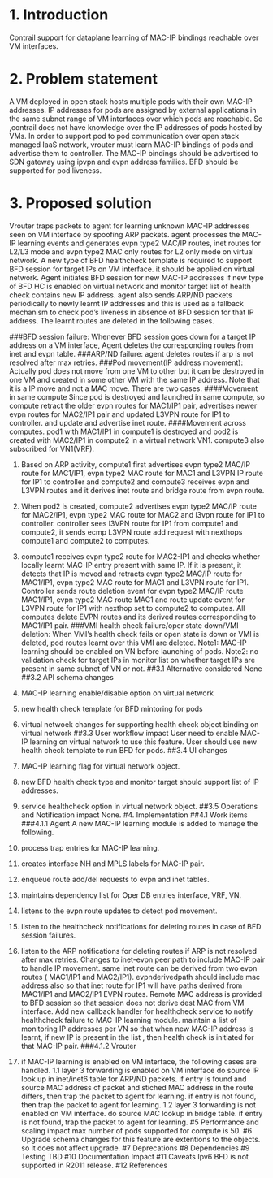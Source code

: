 # 1. Introduction
Contrail support for dataplane learning of MAC-IP bindings reachable over
VM interfaces.
# 2. Problem statement
A VM deployed in open stack hosts multiple pods with their own MAC-IP addresses.
IP addresses for pods are assigned by external applications in the same subnet
range of VM interfaces over which pods are reachable. So ,contrail  does not
have knowledge over the IP addresses of pods hosted by VMs. In order to support
pod to pod communication over open stack managed IaaS network, vrouter  must
learn MAC-IP bindings of pods and advertise them to controller.
The MAC-IP bindings should be advertised to SDN gateway using ipvpn and evpn
address families.
BFD should be supported for pod liveness.
# 3. Proposed solution
Vrouter traps packets to agent for learning unknown MAC-IP addresses
seen on VM interface by spoofing ARP packets. agent processes the MAC-IP
learning events and generates evpn type2 MAC/IP routes, inet routes for
L2/L3 mode and evpn type2 MAC  only routes for L2 only mode on virtual network.
A new type of BFD healthcheck template is required to support BFD session for
target IPs on VM interface. it should be applied on virtual network.
Agent initiates BFD session for new MAC-IP addresses if new type of BFD HC is
enabled on virtual network and monitor target list of health check contains
new IP address.
agent also sends ARP/ND packets periodically to newly learnt IP addresses and
this is used as a fallback mechanism to check pod’s liveness in absence of
BFD session for that IP address.
The learnt routes are deleted in the following cases.

###BFD session failure:
Whenever BFD session goes down for a target IP address on a VM interface,
Agent deletes the corresponding routes from inet and evpn table.
###ARP/ND failure:
agent deletes routes if arp is not resolved after max retries.
###Pod movement(IP address movement):
Actually pod does not move from one VM to other but it can be destroyed in one
VM and created in some other VM with the same IP address. Note that it is a
IP move and not a MAC move. There are two  cases.
####Movement in same compute
Since pod is destroyed and launched in same compute, so compute retract the
older evpn routes for  MAC1/IP1 pair, advertises newer evpn routes for
MAC2/IP1 pair and updated L3VPN route for IP1 to controller.
and update and advertise inet route.
####Movement across computes.
pod1 with MAC1/IP1 in compute1 is destroyed and pod2 is created with
MAC2/IP1 in compute2 in a virtual network VN1. compute3 also subscribed for
VN1(VRF).
1. Based on ARP activity, compute1 first advertises evpn type2 MAC/IP route for
MAC1/IP1, evpn type2 MAC route for MAC1 and L3VPN IP route for IP1 to controller
and compute2 and compute3 receives evpn and L3VPN routes and it derives inet route
and bridge route from evpn route.
2. When pod2 is created, compute2 advertises evpn type2 MAC/IP route for MAC2/IP1,
evpn type2 MAC route for MAC2 and l3vpn route for IP1 to controller.
controller sees l3VPN route for IP1 from compute1 and compute2, it sends ecmp
L3VPN route add request with nexthops compute1 and compute2  to computes.
3. compute1 receives evpn type2 route for MAC2-IP1 and checks whether locally
learnt MAC-IP entry present with same IP. If it is present, it detects that IP
is moved and retracts evpn type2 MAC/IP route for  MAC1/IP1, evpn type2
MAC route for MAC1 and L3VPN route for IP1. Controller sends route deletion
event for evpn type2 MAC/IP route MAC1/IP1, evpn type2 MAC route MAC1 and
route update event for L3VPN route for IP1 with nexthop set to compute2 to
computes. All computes delete EVPN routes and its derived routes corresponding
to MAC1/IP1 pair.
###VMI health check failure/oper state down/VMI deletion:
When VMI’s health check fails or open state is down or VMI is deleted,
pod routes learnt over this VMI are deleted.
Note1: MAC-IP learning should be enabled on VN before launching of pods.
Note2: no validation check for target IPs in monitor list on whether target IPs
are present in same subnet of VN or not.
##3.1 Alternative considered
None
##3.2 API schema changes

1. MAC-IP learning enable/disable option on virtual network
2. new health check template for BFD mintoring for pods
3. virtual netwoek changes for supporting health check object binding on
   virtual network
##3.3 User workflow impact
User need to enable MAC-IP learning on virtual network to use this feature.
User should use new health check template to run BFD for pods.
##3.4 UI changes
1. MAC-IP learning flag for virtual network object.
2. new BFD health check type and monitor target should support list of
    IP addresses.
3. service healthcheck option in virtual network object.
##3.5 Operations and Notification impact
None.
#4. Implementation
##4.1 Work items
###4.1.1 Agent
A new MAC-IP learning module is added to manage the following.
1. process trap entries for MAC-IP learning.
2. creates interface NH and MPLS labels for MAC-IP pair.
2. enqueue route add/del requests to evpn and inet tables.
3. maintains dependency list for Oper DB entries interface, VRF, VN.
4. listens to the evpn route updates to detect pod movement.
5. listen to the healthcheck notifications for deleting routes in case
   of BFD session failures.
6. listen to the ARP notifications for deleting routes if ARP is not resolved
    after max retries.
Changes to inet-evpn peer path to include MAC-IP pair to handle IP movement.
same inet route can be derived from two evpn routes ( MAC1/IP1 and MAC2/IP1).
evpnderivedpath should include mac address also so that inet route for IP1
will have paths derived from MAC1/IP1 and MAC2/IP1 EVPN routes.
Remote MAC address is provided to BFD session so that session does not derive
dest MAC from VM interface.
Add new callback handler for healthcheck service to notify healthcheck failure
to MAC-IP learning module.
maintain a list of monitoring IP addresses per VN so that when new MAC-IP
address is learnt, if new IP is present in the list , then health check is
initiated for that MAC-IP pair.
###4.1.2 Vrouter
1. if MAC-IP learning is enabled on VM interface, the following cases are
handled.
1.1 layer 3 forwarding is enabled on VM interface
do source IP look up in inet/inet6 table for ARP/ND packets.
if entry is found and source MAC address of packet and stiched MAC address
in the route differs, then trap the packet to agent for learning.
if entry is not found, then trap the packet to agent for learning.
1.2 layer 3 forwarding is not enabled on VM interface.
do source MAC lookup in bridge table.
if entry is not found, trap the packet to agent for learning.
#5 Performance and scaling impact
max number of pods supported for compute is 50.
#6 Upgrade
schema changes for this feature are extentions to the objects. so it does
not affect upgrade.
#7 Deprecations
#8 Dependencies
#9 Testing
TBD
#10 Documentation Impact
#11 Caveats
Ipv6 BFD is not supported in R2011 release.
#12 References

   

